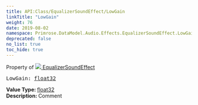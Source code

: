 ```yaml
---
title: API:Class/EqualizerSoundEffect/LowGain
linkTitle: "LowGain"
weight: 76
date: 2019-08-02
namespace: Primrose.DataModel.Audio.Effects.EqualizerSoundEffect.LowGain
deprecated: false
no_list: true
toc_hide: true
---
```

Property of <a href="/docs/api-reference/Class/EqualizerSoundEffect"><img src="/icons/silk/soundwave.png"/>&nbsp;EqualizerSoundEffect</a>
<pre class="method-declaration">
LowGain: <a class="type" href="/docs/api-reference/System/Primitives#single">float32</a></pre>
<b>Value Type: </b>
<a class="type" href="/docs/api-reference/System/Primitives#single">float32</a>
<br/>
<b>Description: </b>
Comment

